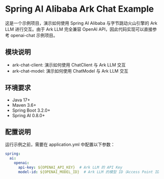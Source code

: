 # Spring AI Alibaba Ark Chat Example

这是一个示例项目，演示如何使用 Spring AI Alibaba 与字节跳动火山引擎的 Ark LLM 进行交互。由于 Ark LLM 完全兼容 OpenAI API，因此代码实现可以直接参考 openai-chat 示例项目。

## 模块说明

- ark-chat-client: 演示如何使用 ChatClient 与 Ark LLM 交互
- ark-chat-model: 演示如何使用 ChatModel 与 Ark LLM 交互

## 环境要求

- Java 17+
- Maven 3.6+
- Spring Boot 3.2.0+
- Spring AI 0.8.0+

## 配置说明

运行示例之前，需要在 application.yml 中配置以下参数：

```yaml
spring:
  ai:
    openai:
      api-key: ${OPENAI_API_KEY}  # Ark LLM 的 API Key
      model-id: ${OPENAI_MODEL_ID}  # Ark LLM 的模型 ID（Access Point ID）
```


